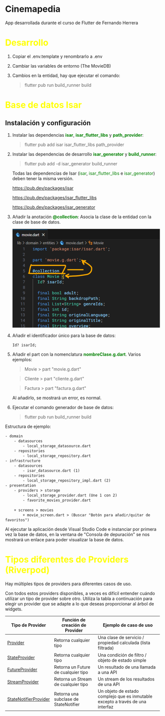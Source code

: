 # Cinemapedia

App desarrollada durante el curso de Flutter de Fernando Herrera

# <span style="color: yellow">Desarrollo</span>

1. Copiar el .env.template y renombrarlo a .env

2. Cambiar las variables de entorno (The MovieDB)

3. Cambios en la entidad, hay que ejecutar el comando:

    > flutter pub run build_runner build

# <span style="color: yellow">Base de datos Isar</span>

## Instalación y configuración

1. Instalar las dependencias <span style="color: green">__isar__</span>, <span style="color: green">__isar_flutter_libs__</span> y <span style="color: green">__path_provider__</span>:

    > flutter pub add isar isar_flutter_libs path_provider

2. Instalar las dependencias de desarrollo <span style="color: green">__isar_generator__</span> y <span style="color: green">__build_runner__</span>:

    > flutter pub add -d isar_generator build_runner

    Todas las dependencias de Isar (<span style="color: green">isar</span>, <span style="color: green">isar_flutter_libs</span> e <span style="color: green">isar_generator</span>) deben tener la misma versión.

    https://pub.dev/packages/isar
    
    https://pub.dev/packages/isar_flutter_libs
    
    https://pub.dev/packages/isar_generator

3. Añadir la anotación <span style="color: green">__@collection__</span>: Asocia la clase de la entidad con la clase de base de datos.

    ![](documentacion/readme/relacion_isar.png "Relación clases")

4. Añadir el identificador único para la base de datos:

    ```
    Id? isarId;
    ```

5. Añadir el part con la nomenclatura <span style="color: green">__nombreClase.g.dart__</span>. Varios ejemplos:

    > Movie > part "movie.g.dart"

    > Cliente > part "cliente.g.dart"

    > Factura > part "factura.g.dart"

    Al añadirlo, se mostrará un error, es normal.

6. Ejecutar el comando generador de base de datos:

    > flutter pub run build_runner build

Estructura de ejemplo:

    - domain
        - datasources
            - local_storage_datasource.dart
        - repositories
            - local_storage_repository.dart
    - infrastructure
        - datasources
            - isar_datasource.dart (1)
        - repositories
            - local_storage_repository_impl.dart (2)
    - presentation
        - providers > storage
            - local_storage_provider.dart (Une 1 con 2)
            - favorite_movies_provider.dart

        + screens > movies
            + movie_screen.dart > (Buscar "Botón para añadir/quitar de favoritos")

Al ejecutar la aplicación desde Visual Studio Code e instanciar por primera vez la base de datos, en la ventana de "Consola de depuración" se nos mostrará un enlace para poder visualizar la base de datos.

# <span style="color: yellow">Tipos diferentes de Providers (Riverpod)</span>

Hay múltiples tipos de providers para diferentes casos de uso.

Con todos estos providers disponibles, a veces es difícil entender cuándo utilizar un tipo de provider sobre otro. Utiliza la tabla a continuación para elegir un provider que se adapte a lo que deseas proporcionar al árbol de widgets.

| Tipo de Provider | Función de creación de Provider | Ejemplo de caso de uso |
| -- | -- | -- |
| [Provider](https://riverpod.dev/es/docs/providers/provider) | Retorna cualquier tipo | Una clase de servicio / propiedad calculada (lista filtrada) |
| [StateProvider](https://riverpod.dev/es/docs/providers/state_provider) | Retorna cualquier tipo | Una condición de filtro / objeto de estado simple |
| [FutureProvider](https://riverpod.dev/es/docs/providers/future_provider) | Retorna un Future de cualquier tipo | Un resultado de una llamada a una API |
| [StreamProvider](https://pub.dev/documentation/riverpod/latest/riverpod/StreamProvider-class.html) | Retorna un Stream de cualquier tipo | Un stream de los resultados de una API |
| [StateNotifierProvider](https://riverpod.dev/es/docs/providers/state_notifier_provider) | Retorna una subclase de StateNotifier | Un objeto de estado complejo que es inmutable excepto a través de una interfaz |




